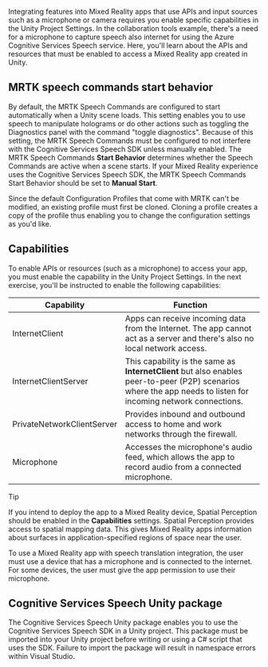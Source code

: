 Integrating features into Mixed Reality apps that use APIs and input sources such as a microphone or camera requires you enable specific capabilities in the Unity Project Settings. In the collaboration tools example, there's a need for a microphone to capture speech also internet for using the Azure Cognitive Services Speech service. Here, you'll learn about the APIs and resources that must be enabled to access a Mixed Reality app created in Unity.

## MRTK speech commands start behavior

By default, the MRTK Speech Commands are configured to start automatically when a Unity scene loads. This setting enables you to use speech to manipulate holograms or do other actions such as toggling the Diagnostics panel with the command "toggle diagnostics". Because of this setting, the MRTK Speech Commands must be configured to not interfere with the Cognitive Services Speech SDK unless manually enabled. The MRTK Speech Commands **Start Behavior** determines whether the Speech Commands are active when a scene starts. If your Mixed Reality experience uses the Cognitive Services Speech SDK, the MRTK Speech Commands Start Behavior should be set to **Manual Start**.

Since the default Configuration Profiles that come with MRTK can't be modified, an existing profile must first be cloned. Cloning a profile creates a copy of the profile thus enabling you to change the configuration settings as you'd like.

## Capabilities

To enable APIs or resources (such as a microphone) to access your app, you must enable the capability in the Unity Project Settings. In the next exercise, you'll be instructed to enable the following capabilities:


|Capability  |Function  |
|---------|---------|
|InternetClient     |  Apps can receive incoming data from the Internet. The app cannot act as a server and there's also no local network access.       |
|InternetClientServer     |     This capability is the same as **InternetClient** but also enables peer-to-peer (P2P) scenarios where the app needs to listen for incoming network connections.    |
|PrivateNetworkClientServer     |    Provides inbound and outbound access to home and work networks through the firewall.     |
|Microphone     |   Accesses the microphone's audio feed, which allows the app to record audio from a connected microphone.      |

> [!TIP]
> If you intend to deploy the app to a Mixed Reality device, Spatial Perception should be enabled in the **Capabilities** settings. Spatial Perception provides access to spatial mapping data. This gives Mixed Reality apps information about surfaces in application-specified regions of space near the user.

To use a Mixed Reality app with speech translation integration, the user must use a device that has a microphone and is connected to the internet. For some devices, the user must give the app permission to use their microphone.

## Cognitive Services Speech Unity package

The Cognitive Services Speech Unity package enables you to use the Cognitive Services Speech SDK in a Unity project. This package must be imported into your Unity project before writing or using a C# script that uses the SDK. Failure to import the package will result in namespace errors within Visual Studio.